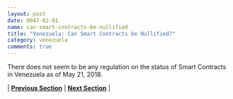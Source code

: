 ```yaml
---
layout: post
date: 0047-02-01
name: can-smart-contracts-be-nullified
title: "Venezuela: Can Smart Contracts be Nullified?"
category: venezuela
comments: true
---
```


There does not seem to be any regulation on the status of Smart Contracts in Venezuela as of May 21, 2018.


| **[Previous Section](https://neo-project.github.io/global-blockchain-compliance-hub//venezuela/venezuela-dispute-resolution.html)** | **[Next Section]( https://neo-project.github.io/global-blockchain-compliance-hub//venezuela/venezuela-suggested-readings.html)** |

